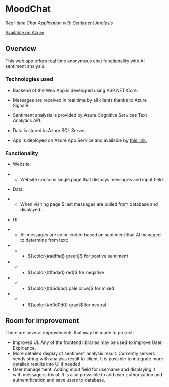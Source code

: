 # MoodChat
*Real-time Chat Application with Sentiment Analysis*

[Available on Azure](https://moodchat.azurewebsites.net)

## Overview

This web app offers real time anonymous chat functionality with AI sentiment analysis.

### Technologies used

- Backend of the Web App is developed using ASP.NET Core. 

- Messages are received in real time by all clients thanks to Azure SignalR.

- Sentiment analysis is provided by Azure Cognitive Services Text Analytics API.

- Data is stored in Azure SQL Server.

- App is deployed on Azure App Service and available by [this link.](https://moodchat.azurewebsites.net)

### Functionality

- Website:
- * Website contains single page that dislpays messages and input field.

- Data:
- * When visiting page 5 last messages are pulled from  database and displayed 
.
- UI:
- * All messages are color-coded based on sentiment that AI managed to determine from text:
- * + ${\color{#adffad} green}$  for postive sentiment
- * + ${\color{#ffadad} red}$ for negative
- * + ${\color{#d6d6ad} pale olive}$ for mixed
- * + ${\color{#d0d0d0} gray}$ for neutral


## Room for improvement

There are several improvements that may be made to project:
- Improved UI. Any of the frontend libraries may be used to improve User Expirience.
- More detailed display of sentiment analysis result. Currently servers sends string with analysis result to client. It is possible to integrate more detailed results into UI if needed.
- User management. Adding input field for username and displaying it with message is trivial. It is also posssible to add user authorization and authentification and save users to database.

